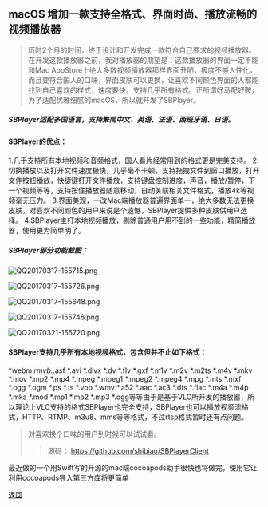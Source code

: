 ## macOS 增加一款支持全格式、界面时尚、播放流畅的视频播放器

> 历时2个月的时间，终于设计和开发完成一款符合自己要求的视频播放器。在开发这款播放器之前，我对播放器的期望是：这款播放器的界面一定不能和Mac AppStore上绝大多数视频播放器那样界面丑陋，极度不够人性化，而且要符合国人的口味，界面皮肤可以更换，让喜欢不同颜色界面的人都能找到自己喜欢的样式，速度要快，支持几乎所有格式。正所谓好马配好鞍，为了适配优雅细腻的macOS，所以就开发了SBPlayer。

##### SBPlayer适配多国语言，支持繁简中文、英语、法语、西班牙语、日语。

#### SBPlayer的优点：
1.几乎支持所有本地视频和音频格式，国人看片经常用到的格式更是完美支持。
2.切换播放以及打开文件速度极快，几乎毫不卡顿，支持拖拽文件到窗口播放，打开文件按钮播放，快捷键打开文件播放，支持键盘控制进度，声音，播放/暂停，下一个视频等等，支持按住播放器随意移动，自动关联相关文件格式，播放4k等视频毫无压力。
3.界面美观，一改Mac端播放器普遍界面单一，绝大多数无法更换皮肤，对喜欢不同颜色的用户来说是个遗憾，SBPlayer提供多种皮肤供用户选择。
4.SBPlayer主打本地视频播放，剔除普通用户用不到的一些功能，精简播放器，使用更为简单明了。

##### SBPlayer部分功能截图：

![QQ20170317-155715.png](http://upload-images.jianshu.io/upload_images/2105518-6efb3d54660e57c8.png?imageMogr2/auto-orient/strip%7CimageView2/2/w/1240)

![QQ20170317-155726.png](http://upload-images.jianshu.io/upload_images/2105518-43149571d778474e.png?imageMogr2/auto-orient/strip%7CimageView2/2/w/1240)

![QQ20170317-155648.png](http://upload-images.jianshu.io/upload_images/2105518-812640b51abb7691.png?imageMogr2/auto-orient/strip%7CimageView2/2/w/1240)

![QQ20170317-155746.png](http://upload-images.jianshu.io/upload_images/2105518-9ee316851ca6daa0.png?imageMogr2/auto-orient/strip%7CimageView2/2/w/1240)


![QQ20170321-155720.png](http://upload-images.jianshu.io/upload_images/2105518-24bee471e3bf0dae.png?imageMogr2/auto-orient/strip%7CimageView2/2/w/1240)

#### SBPlayer支持几乎所有本地视频格式，包含但并不止如下格式：

*webm.*rmvb.*.asf *.avi *.divx *.dv *.flv *.gxf *.m1v *.m2v *.m2ts *.m4v *.mkv *.mov *.mp2 *.mp4 *.mpeg *.mpeg1 *.mpeg2 *.mpeg4 *.mpg *.mts *.mxf *.ogg *.ogm *.ps *.ts *.vob *.wmv *.a52 *.aac *.ac3 *.dts *.flac *.m4a *.m4p *.mka *.mod *.mp1 *.mp2 *.mp3 *.ogg等等由于是基于VLC所开发的播放器，所以理论上VLC支持的格式SBPlayer也完全支持，SBPlayer也可以播放视频流格式，HTTP、RTMP、m3u8、mms等等格式，不过rtsp格式暂时还有点问题。


>对喜欢换个口味的用户到时候可以试试看。
>> 源码： https://github.com/shibiao/SBPlayerClient

最近做的一个用Swift写的开源的mac端cocoapods助手很快也将做完，使用它让利用cocoapods导入第三方库将更简单



[返回](./)
